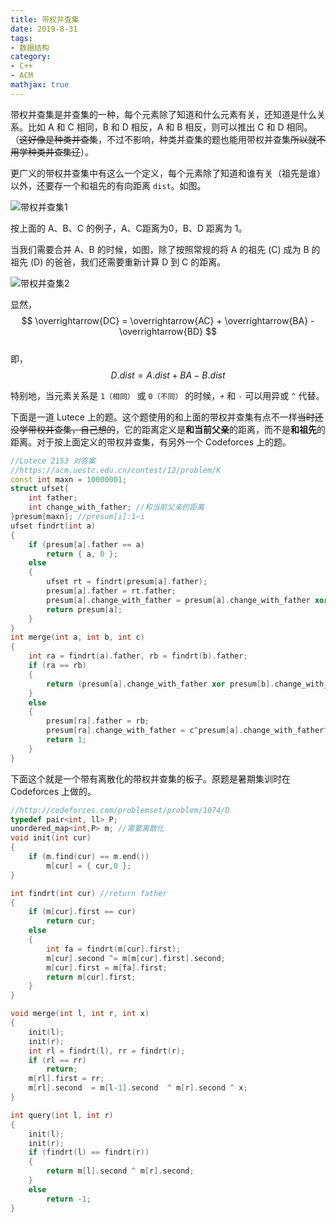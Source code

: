 ```yaml
---
title: 带权并查集
date: 2019-8-31
tags:
- 数据结构
category:
- C++
- ACM
mathjax: true
---
```


带权并查集是并查集的一种，每个元素除了知道和什么元素有关，还知道是什么关系。比如 A 和 C 相同，B 和 D 相反，A 和 B 相反，则可以推出 C 和 D 相同。（~~这好像是种类并查集~~，不过不影响，种类并查集的题也能用带权并查集~~所以就不用学种类并查集辽~~）。

更广义的带权并查集中有这么一个定义，每个元素除了知道和谁有关（祖先是谁）以外，还要存一个和祖先的有向距离 `dist`。如图。

![带权并查集1](带权并查集1.jpg)

按上面的 A、B、C 的例子，A、C距离为0，B、D 距离为 1。

当我们需要合并 A、B 的时候，如图，除了按照常规的将 A 的祖先 (C) 成为 B 的祖先 (D) 的爸爸，我们还需要重新计算 D 到 C 的距离。

![带权并查集2](带权并查集2.jpg)

显然，  
$$ \overrightarrow{DC} = \overrightarrow{AC} + \overrightarrow{BA} - \overrightarrow{BD} $$  
即，  
$$ D.dist = A.dist + BA - B.dist $$

特别地，当元素关系是 `1（相同）` 或 `0（不同）` 的时候，`+` 和 `-` 可以用异或 `^` 代替。

下面是一道 Lutece 上的题。这个题使用的和上面的带权并查集有点不一样~~当时还没学带权并查集，自己想的~~，它的距离定义是**和当前父亲**的距离，而不是**和祖先**的距离。对于按上面定义的带权并查集，有另外一个 Codeforces 上的题。

```c++
//Lutece 2153 对答案
//https://acm.uestc.edu.cn/contest/12/problem/K
const int maxn = 10000001;
struct ufset{
    int father;
    int change_with_father; //和当前父亲的距离
}presum[maxn]; //presum[i]:1~i
ufset findrt(int a)
{
    if (presum[a].father == a)
        return { a, 0 };
    else
    {
        ufset rt = findrt(presum[a].father);
        presum[a].father = rt.father;
        presum[a].change_with_father = presum[a].change_with_father xor rt.change_with_father;
        return presum[a];
    }
}
int merge(int a, int b, int c)
{
    int ra = findrt(a).father, rb = findrt(b).father;
    if (ra == rb)
    {
        return (presum[a].change_with_father xor presum[b].change_with_father xor c)xor 1;
    }
    else
    {
        presum[ra].father = rb;
        presum[ra].change_with_father = c^presum[a].change_with_father^presum[b].change_with_father;
        return 1;
    }
}
```

下面这个就是一个带有离散化的带权并查集的板子。原题是暑期集训时在 Codeforces 上做的。

```c++
//http://codeforces.com/problemset/problem/1074/D
typedef pair<int, ll> P;
unordered_map<int,P> m; //需要离散化
void init(int cur)
{
	if (m.find(cur) == m.end())
		m[cur] = { cur,0 };
}

int findrt(int cur) //return father
{
	if (m[cur].first == cur)
		return cur;
	else
	{
		int fa = findrt(m[cur].first);
		m[cur].second ^= m[m[cur].first].second;
		m[cur].first = m[fa].first;
		return m[cur].first;
	}
}

void merge(int l, int r, int x)
{
	init(l);
	init(r);
	int rl = findrt(l), rr = findrt(r);
	if (rl == rr)
		return;
	m[rl].first = rr;
	m[rl].second  = m[l-1].second  ^ m[r].second ^ x;
}

int query(int l, int r)
{
	init(l);
    init(r);
	if (findrt(l) == findrt(r))
	{
		return m[l].second ^ m[r].second;
	}
	else
		return -1;
}
```
